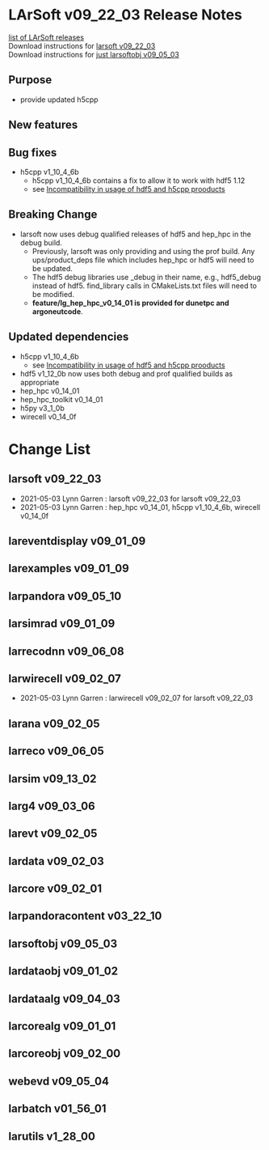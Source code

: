# LArSoft v09_22_03 Release Notes



[list of LArSoft releases](LArSoft_release_list)  
Download instructions for [larsoft v09_22_03](http://scisoft.fnal.gov/scisoft/bundles/larsoft/v09_22_03/larsoft-v09_22_03.html)  
Download instructions for [just larsoftobj v09_05_03](http://scisoft.fnal.gov/scisoft/bundles/larsoftobj/v09_05_03/larsoftobj-v09_05_03.html)

## Purpose

-   provide updated h5cpp

## New features

## Bug fixes

-   h5cpp v1_10_4_6b
    -   h5cpp v1_10_4_6b contains a fix to allow it to work with hdf5 1.12
    -   see [Incompatibility in usage of hdf5 and h5cpp prooducts](https://indico.fnal.gov/event/48790/contributions/213172/attachments/142282/179596/hdf5-2021-04-20.pdf)

## Breaking Change

-   larsoft now uses debug qualified releases of hdf5 and hep_hpc in the debug build.
    -   Previously, larsoft was only providing and using the prof build. Any ups/product_deps file which includes hep_hpc or hdf5 will need to be updated.
    -   The hdf5 debug libraries use _debug in their name, e.g., hdf5_debug instead of hdf5. find_library calls in CMakeLists.txt files will need to be modified.
    -   **feature/lg_hep_hpc_v0_14_01 is provided for dunetpc and argoneutcode**.

## Updated dependencies

-   h5cpp v1_10_4_6b
    -   see [Incompatibility in usage of hdf5 and h5cpp prooducts](https://indico.fnal.gov/event/48790/contributions/213172/attachments/142282/179596/hdf5-2021-04-20.pdf)
-   hdf5 v1_12_0b now uses both debug and prof qualified builds as appropriate
-   hep_hpc v0_14_01
-   hep_hpc_toolkit v0_14_01
-   h5py v3_1_0b
-   wirecell v0_14_0f

# Change List

## larsoft v09_22_03

-   2021-05-03 Lynn Garren : larsoft v09_22_03 for larsoft v09_22_03
-   2021-05-03 Lynn Garren : hep_hpc v0_14_01, h5cpp v1_10_4_6b, wirecell v0_14_0f

## lareventdisplay v09_01_09

## larexamples v09_01_09

## larpandora v09_05_10

## larsimrad v09_01_09

## larrecodnn v09_06_08

## larwirecell v09_02_07

-   2021-05-03 Lynn Garren : larwirecell v09_02_07 for larsoft v09_22_03

## larana v09_02_05

## larreco v09_06_05

## larsim v09_13_02

## larg4 v09_03_06

## larevt v09_02_05

## lardata v09_02_03

## larcore v09_02_01

## larpandoracontent v03_22_10

## larsoftobj v09_05_03

## lardataobj v09_01_02

## lardataalg v09_04_03

## larcorealg v09_01_01

## larcoreobj v09_02_00

## webevd v09_05_04

## larbatch v01_56_01

## larutils v1_28_00
